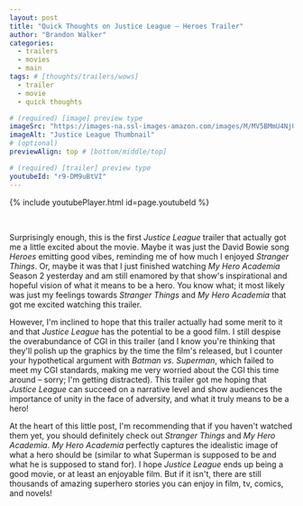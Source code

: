 ```yaml
---
layout: post
title: "Quick Thoughts on Justice League – Heroes Trailer"
author: "Brandon Walker"
categories:
  - trailers
  - movies
  - main
tags: # [thoughts/trailers/wows]
  - trailer
  - movie
  - quick thoughts

# (required) [image] preview type
imageSrc: "https://images-na.ssl-images-amazon.com/images/M/MV5BMmU4NjU4NTAtZDFjZC00MjIxLTg5NDQtZjVlZTRjNzg5OWZmL2ltYWdlL2ltYWdlXkEyXkFqcGdeQXVyNDM0OTQzOTc@._V1_SY1000_SX1600_AL_.jpg"
imageAlt: "Justice League Thumbnail"
# (optional)
previewAlign: top # [bottom/middle/top]

# (required) [trailer] preview type
youtubeId: "r9-DM9uBtVI"
---
```


{% include youtubePlayer.html id=page.youtubeId %}

<br>

Surprisingly enough, this is the first _Justice League_ trailer that actually got me a little excited about the movie. Maybe it was just the David Bowie song _Heroes_ emitting good vibes, reminding me of how much I enjoyed _Stranger Things_. Or, maybe it was that I just finished watching _My Hero Academia_ Season 2 yesterday and am still enamored by that show's inspirational and hopeful vision of what it means to be a hero. You know what; it most likely was just my feelings towards _Stranger Things_ and _My Hero Academia_ that got me excited watching this trailer.

However, I'm inclined to hope that this trailer actually had some merit to it and that _Justice League_ has the potential to be a good film. I still despise the overabundance of CGI in this trailer (and I know you're thinking that they'll polish up the graphics by the time the film's released, but I counter your hypothetical argument with _Batman vs. Superman_, which failed to meet my CGI standards, making me very worried about the CGI this time around – sorry; I'm getting distracted). This trailer got me hoping that _Justice League_ can succeed on a narrative level and show audiences the importance of unity in the face of adversity, and what it truly means to be a hero!

At the heart of this little post, I'm recommending that if you haven't watched them yet, you should definitely check out _Stranger Things_ and _My Hero Academia_. _My Hero Academia_ perfectly captures the idealistic image of what a hero should be (similar to what Superman is supposed to be and what he is supposed to stand for). I hope _Justice League_ ends up being a good movie, or at least an enjoyable film. But if it isn't, there are still thousands of amazing superhero stories you can enjoy in film, tv, comics, and novels!